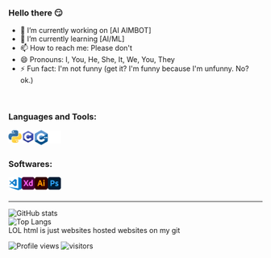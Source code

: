 

<!--
### Hi there 👋

**rahulsingh97/rahulsingh97** is a ✨ _special_ ✨ repository because its `README.md` (this file) appears on your GitHub profile.

Here are some ideas to get you started:

- 🔭 I’m currently working on ...
- 🌱 I’m currently learning ...
- 👯 I’m looking to collaborate on ...
- 🤔 I’m looking for help with ...
- 💬 Ask me about ...
- 📫 How to reach me: ...
- 😄 Pronouns: ...
- ⚡ Fun fact: ...
-->
### Hello there 😏

- 🔭 I’m currently working on [AI AIMBOT]
- 🌱 I’m currently learning [AI/ML]
- 📫 How to reach me: Please don't
- 😄 Pronouns: I, You, He, She, It, We, You, They
- ⚡ Fun fact: I'm not funny (get it? I'm funny because I'm unfunny. No? ok.)
<br />

### Languages and Tools:

<a href="https://www.python.org" target="_blank"> <img align="left" alt="Python" width="26px" src="https://github.com/Aakarsh-B/trying-repos/blob/master/python-5.svg?raw=true"/> </a>
<a href="https://www.cprogramming.com/" target="_blank"> <img align="left" alt="C" width="26px" src="https://github.com/Aakarsh-B/trying-repos/blob/master/c-programming.png"/> </a>
<a href="https://www.w3schools.com/cpp/" target="_blank"> <img align="left" alt="C++" width="26px" src="https://github.com/Aakarsh-B/trying-repos/blob/master/c++.png"/> </a>
<img align="left" alt="GitHub" width="26px" src="https://github.com/Aakarsh-B/trying-repos/blob/master/github.svg" />
<br />
<br />
### Softwares:

<img align="left" alt="Visual Studio Code" width="26px" src="https://raw.githubusercontent.com/github/explore/80688e429a7d4ef2fca1e82350fe8e3517d3494d/topics/visual-studio-code/visual-studio-code.png" />
<a href="https://www.adobe.com/products/xd.html" target="_blank"> <img align="left" alt="XD" width="26px" src="https://github.com/Aakarsh-B/trying-repos/blob/master/adobexd.png?raw=true"/> </a> 
<a href="https://www.adobe.com/in/products/illustrator.html" target="_blank"> <img align="left" alt="Illustrator" width="26px" src="https://github.com/Aakarsh-B/trying-repos/blob/master/illustrator.png?raw=true"/> </a> 
<a href="https://www.photoshop.com/en" target="_blank"> <img align="left" alt="Photoshop" width="26px" src="https://github.com/Aakarsh-B/trying-repos/blob/master/photoshop.png?raw=true"/> </a>



<br />
<br />

---

![GitHub stats](https://github-readme-stats.vercel.app/api?username=rahulsingh97&show_icons=true&theme=tokyonight)
<br>
![Top Langs](https://github-readme-stats.vercel.app/api/top-langs/?username=rahulsingh97&layout=compact&theme=tokyonight)
</br>LOL html is just websites hosted websites on my git

![Profile views](https://gpvc.arturio.dev/rahulsingh97)
![visitors](https://visitor-badge.laobi.icu/badge?page_id=rahulsingh97.rahulsingh97)
